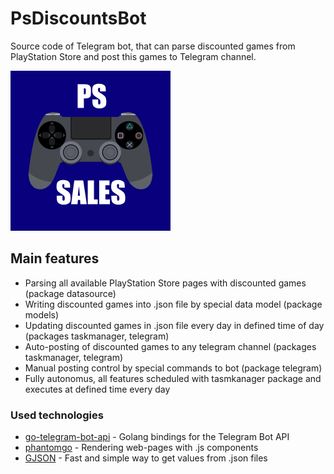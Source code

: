 # PsDiscountsBot
Source code of Telegram bot, that can parse discounted games from PlayStation Store and post this games to Telegram channel.

![logo](https://github.com/GreyLabsDev/PsDiscountsBot/blob/master/playstation_bot_logo.png)

## Main features
- Parsing all available PlayStation Store pages with discounted games (package datasource)
- Writing discounted games into .json file by special data model (package models)
- Updating discounted games in .json file every day in defined time of day (packages taskmanager, telegram)
- Auto-posting of discounted games to any telegram channel (packages taskmanager, telegram)
- Manual posting control by special commands to bot (package telegram)
- Fully autonomus, all features scheduled with tasmkanager package and executes at defined time every day

### Used technologies
* [go-telegram-bot-api](https://github.com/go-telegram-bot-api/telegram-bot-api) - Golang bindings for the Telegram Bot API
* [phantomgo](https://github.com/k4s/phantomgo) - Rendering web-pages with .js components
* [GJSON](https://github.com/tidwall/gjson) - Fast and simple way to get values from .json files
